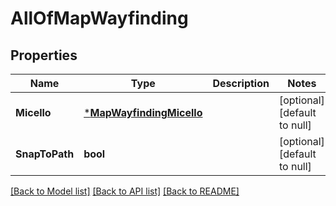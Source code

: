 # AllOfMapWayfinding

## Properties
Name | Type | Description | Notes
------------ | ------------- | ------------- | -------------
**Micello** | [***MapWayfindingMicello**](map_wayfinding_micello.md) |  | [optional] [default to null]
**SnapToPath** | **bool** |  | [optional] [default to null]

[[Back to Model list]](../README.md#documentation-for-models) [[Back to API list]](../README.md#documentation-for-api-endpoints) [[Back to README]](../README.md)

